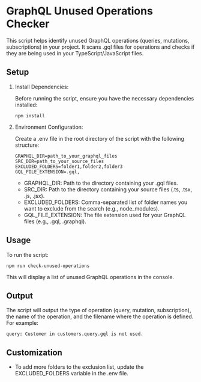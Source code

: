 GraphQL Unused Operations Checker
=================================

This script helps identify unused GraphQL operations (queries, mutations, subscriptions) in your project. It scans .gql files for operations and checks if they are being used in your TypeScript/JavaScript files.

Setup
-----

1. Install Dependencies:

   Before running the script, ensure you have the necessary dependencies installed:

   ```bach
   npm install
   ```

2. Environment Configuration:

   Create a .env file in the root directory of the script with the following structure:

   ```env
   GRAPHQL_DIR=path_to_your_graphql_files
   SRC_DIR=path_to_your_source_files
   EXCLUDED_FOLDERS=folder1,folder2,folder3
   GQL_FILE_EXTENSION=.gql,
   ```

   - GRAPHQL_DIR: Path to the directory containing your .gql files.
   - SRC_DIR: Path to the directory containing your source files (.ts, .tsx, .js, .jsx).
   - EXCLUDED_FOLDERS: Comma-separated list of folder names you want to exclude from the search (e.g., node_modules).
   - GQL_FILE_EXTENSION: The file extension used for your GraphQL files (e.g., .gql, .graphql).

Usage
-----

To run the script:

```bach
npm run check-unused-operations
```

This will display a list of unused GraphQL operations in the console.

Output
------

The script will output the type of operation (query, mutation, subscription), the name of the operation, and the filename where the operation is defined. For example:

```console
query: Customer in customers.query.gql is not used.
```

Customization
-------------

- To add more folders to the exclusion list, update the EXCLUDED_FOLDERS variable in the .env file.
